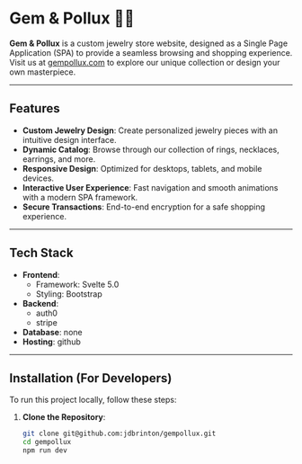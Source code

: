 # Gem & Pollux 💎✨

**Gem & Pollux** is a custom jewelry store website, designed as a Single Page Application (SPA) to provide a seamless browsing and shopping experience. Visit us at [gempollux.com](https://gempollux.com) to explore our unique collection or design your own masterpiece.

---

## Features

- **Custom Jewelry Design**: Create personalized jewelry pieces with an intuitive design interface.
- **Dynamic Catalog**: Browse through our collection of rings, necklaces, earrings, and more.
- **Responsive Design**: Optimized for desktops, tablets, and mobile devices.
- **Interactive User Experience**: Fast navigation and smooth animations with a modern SPA framework.
- **Secure Transactions**: End-to-end encryption for a safe shopping experience.

---

## Tech Stack

- **Frontend**: 
  - Framework: Svelte 5.0
  - Styling: Bootstrap
- **Backend**:
  - auth0
  - stripe
- **Database**: none
- **Hosting**: github

---

## Installation (For Developers)

To run this project locally, follow these steps:

1. **Clone the Repository**:
   ```bash
   git clone git@github.com:jdbrinton/gempollux.git
   cd gempollux
   npm run dev

